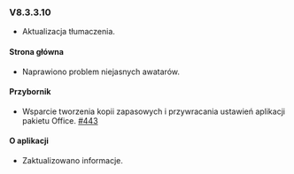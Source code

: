 ### V8.3.3.10

- Aktualizacja tłumaczenia.

#### Strona główna

- Naprawiono problem niejasnych awatarów.

#### Przybornik

- Wsparcie tworzenia kopii zapasowych i przywracania ustawień aplikacji pakietu Office. [#443](https://github.com/YerongAI/Office-Tool/issues/443)

#### O aplikacji

- Zaktualizowano informacje.
